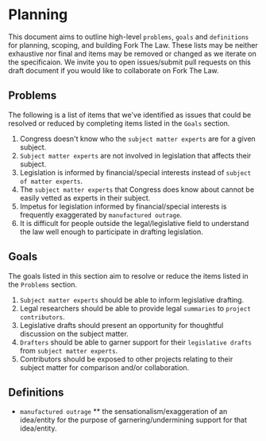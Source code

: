 # Planning
This document aims to outline high-level `problems`, `goals` and `definitions` for planning, scoping, and building Fork The Law. These lists may be neither exhaustive nor final and items may be removed or changed as we iterate on the specificaion. We invite you to open issues/submit pull requests on this draft document if you would like to collaborate on Fork The Law.

## Problems
The following is a list of items that we've identified as issues that could be resolved or reduced by completing items listed in the `Goals` section.

  1. Congress doesn't know who the `subject matter experts` are for a given subject.
  1. `Subject matter experts` are not involved in legislation that affects their subject.
  1. Legislation is informed by financial/special interests instead of `subject of matter experts`.
  1. The `subject matter experts` that Congress does know about cannot be easily vetted as experts in their subject.
  1. Impetus for legislation informed by financial/special interests is frequently exaggerated by `manufactured outrage`.
  1. It is difficult for people outside the legal/legislative field to understand the law well enough to participate in drafting legislation.

## Goals
The goals listed in this section aim to resolve or reduce the items listed in the `Problems` section.

  1. `Subject matter experts` should be able to inform legislative drafting.
  1. Legal researchers should be able to provide legal `summaries` to `project contributors`.
  1. Legislative drafts should present an opportunity for thoughtful discussion on the subject matter.
  1. `Drafters` should be able to garner support for their `legislative drafts` from `subject matter experts`.
  1. Contributors should be exposed to other projects relating to their subject matter for comparison and/or collaboration.

## Definitions
  * `manufactured outrage`
  ** the sensationalism/exaggeration of an idea/entity for the purpose of garnering/undermining support for that idea/entity.
